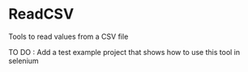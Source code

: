 # ReadCSV
Tools to read values from a CSV file 

TO DO : Add a test example project that shows how to use this tool in selenium
